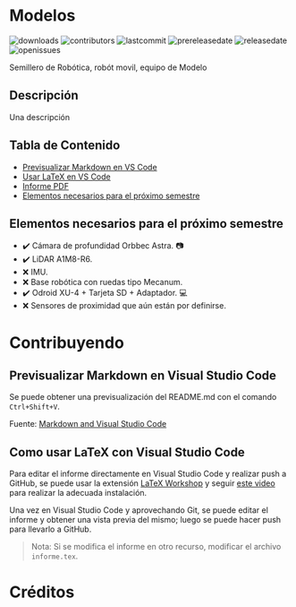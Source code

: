 # Modelos
![downloads](https://img.shields.io/github/downloads/Semillero-ASIMOV/asimov-modelo/total?logo=github)
![contributors](https://img.shields.io/github/contributors/Semillero-ASIMOV/asimov-modelo?color=green)
![lastcommit](https://img.shields.io/github/last-commit/Semillero-ASIMOV/asimov-modelo)
![prereleasedate](https://img.shields.io/github/release-date-pre/Semillero-ASIMOV/asimov-modelo?label=pre-release%20date)
![releasedate](https://img.shields.io/github/release-date/Semillero-ASIMOV/asimov-modelo)
![openissues](https://img.shields.io/github/issues/Semillero-ASIMOV/asimov-modelo)

Semillero de Robótica, robót movil, equipo de Modelo

## Descripción
Una descripción

## Tabla de Contenido
- [Previsualizar Markdown en VS Code](https://github.com/Semillero-ASIMOV/asimov-modelo#previsualizar-markdown-en-visual-studio-code)
- [Usar LaTeX en VS Code](https://github.com/Semillero-ASIMOV/asimov-modelo#previsualizar-markdown-en-visual-studio-code)
- [Informe PDF](https://github.com/Semillero-ASIMOV/asimov-modelo/blob/main/informe/build/informe.pdf)
- [Elementos necesarios para el próximo semestre](https://github.com/Semillero-ASIMOV/asimov-modelo#elementos-necesarios-para-el-próximo-semestre)

## Elementos necesarios para el próximo semestre
- :heavy_check_mark: Cámara de profundidad Orbbec Astra. :camera:
- :heavy_check_mark: LiDAR A1M8-R6.
- :x: IMU.
- :x: Base robótica con ruedas tipo Mecanum.
- :heavy_check_mark: Odroid XU-4 + Tarjeta SD + Adaptador. :computer:
- :x: Sensores de proximidad que aún están por definirse.

# Contribuyendo
## Previsualizar Markdown en Visual Studio Code

Se puede obtener una previsualización del README.md con el comando `Ctrl+Shift+V`.

Fuente: [Markdown and Visual Studio Code][markdown]

## Como usar LaTeX con Visual Studio Code

Para editar el informe directamente en Visual Studio Code y realizar push a GitHub, se puede usar la extensión [LaTeX Workshop][latex-workshop] y seguir [este video][latex-video-install] para realizar la adecuada instalación.

Una vez en Visual Studio Code y aprovechando Git, se puede editar el informe y obtener una vista previa del mismo; luego se puede hacer push para llevarlo a GitHub.

>Nota: Si se modifica el informe en otro recurso, modificar el archivo `informe.tex`.

# Créditos

[//]: # (These are reference links used in the body of this note and get stripped out when the markdown processor does its job.)

[latex-workshop]: <https://marketplace.visualstudio.com/items?itemName=James-Yu.latex-workshop>
[latex-video-install]: <https://www.youtube.com/watch?v=fLP0QVFaeAU>
[markdown]: <https://code.visualstudio.com/Docs/languages/markdown>
